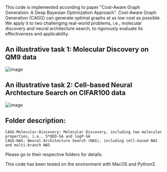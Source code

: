 This code is implemented according to paper "Cost-Aware Graph Generation: A Deep Bayesian Optimization Approach". Cost-Aware Graph Generation (CAGG) can generate optimal graphs at as low cost 
as possible.  We apply it to two challenging real-world problems, i.e., molecular discovery and neural architecture
search, to rigorously evaluate its effectiveness and applicability.

## An illustrative task 1: Molecular Discovery on QM9 data
    
![image](https://csjtx1021.github.io/img/uploads/project_imgs/molecule_opt_rseed4.gif)

## An illustrative task 2: Cell-based Neural Archtecture Search on CIFAR100 data

![image](https://csjtx1021.github.io/img/uploads/project_imgs/nas_opt_rseed5.gif)

## Folder description:

    CAGG-Molecular-Discovery: Molecular Discovery, including two molecular properties, i.e., 5*QED-SA and logP-SA
    CAGG-NAS: Neural Architecture Search (NAS), including cell-based NAS and multi-branch NAS

Please go to their respective folders for details.

This code has been tested on the environment with MacOS and Python3.




